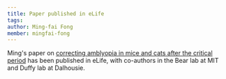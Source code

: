 ```yaml
---
title: Paper published in eLife
tags: 
author: Ming-fai Fong
member: mingfai-fong
---
```


Ming's paper on [correcting amblyopia in mice and cats after the critical period](https://elifesciences.org/articles/70023) has been published in eLife, with co-authors in the Bear lab at MIT and Duffy lab at Dalhousie.


